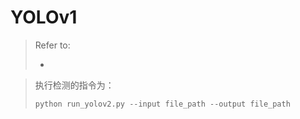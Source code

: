 # YOLOv1

> Refer to:
> * <You Only Look Once:Unified Real-Time Object Detection>

> 执行检测的指令为：
> ```
> python run_yolov2.py --input file_path --output file_path
> ```